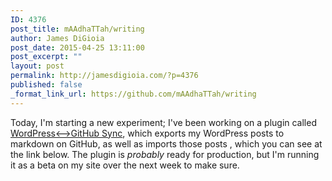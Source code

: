 ```yaml
---
ID: 4376
post_title: mAAdhaTTah/writing
author: James DiGioia
post_date: 2015-04-25 13:11:00
post_excerpt: ""
layout: post
permalink: http://jamesdigioia.com/?p=4376
published: false
_format_link_url: https://github.com/mAAdhaTTah/writing
---
```

Today, I'm starting a new experiment; I've been working on a plugin called [WordPress<-->GitHub Sync][1], which exports my WordPress posts to markdown on GitHub, as well as imports those posts , which you can see at the link below. The plugin is *probably* ready for production, but I'm running it as a beta on my site over the next week to make sure.

 [1]: https://github.com/benbalter/wordpress-github-sync